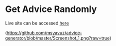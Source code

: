 # Get Advice Randomly

Live site can be accessed [here](https://master.d2ualimh9r8vad.amplifyapp.com/)

(https://github.com/msyavuz/advice-generator/blob/master/Screenshot_1.png?raw=true)
